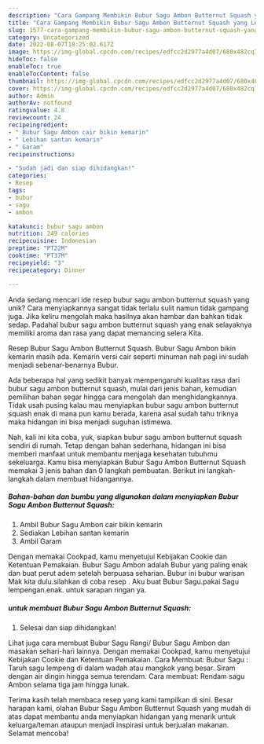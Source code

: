 ```yaml
---
description: "Cara Gampang Membikin Bubur Sagu Ambon Butternut Squash yang Lezat"
title: "Cara Gampang Membikin Bubur Sagu Ambon Butternut Squash yang Lezat"
slug: 1577-cara-gampang-membikin-bubur-sagu-ambon-butternut-squash-yang-lezat
category: Uncategorized
date: 2022-08-07T18:25:02.617Z
image: https://img-global.cpcdn.com/recipes/edfcc2d2977a4d07/680x482cq70/bubur-sagu-ambon-butternut-squash-foto-resep-utama.jpg
hideToc: false
enableToc: true
enableTocContent: false
thumbnail: https://img-global.cpcdn.com/recipes/edfcc2d2977a4d07/680x482cq70/bubur-sagu-ambon-butternut-squash-foto-resep-utama.jpg
cover: https://img-global.cpcdn.com/recipes/edfcc2d2977a4d07/680x482cq70/bubur-sagu-ambon-butternut-squash-foto-resep-utama.jpg
author: Admin
authorAv: notfound
ratingvalue: 4.8
reviewcount: 24
recipeingredient:
- " Bubur Sagu Ambon cair bikin kemarin"
- " Lebihan santan kemarin"
- " Garam"
recipeinstructions:

- "Sudah jadi dan siap dihidangkan!"
categories:
- Resep
tags:
- bubur
- sagu
- ambon

katakunci: bubur sagu ambon 
nutrition: 249 calories
recipecuisine: Indonesian
preptime: "PT22M"
cooktime: "PT37M"
recipeyield: "3"
recipecategory: Dinner

---
```





Anda sedang mencari ide resep bubur sagu ambon butternut squash yang unik? Cara menyiapkannya sangat tidak terlalu sulit namun tidak gampang juga. Jika keliru mengolah maka hasilnya akan hambar dan bahkan tidak sedap. Padahal bubur sagu ambon butternut squash yang enak selayaknya memiliki aroma dan rasa yang dapat memancing selera Kita.





Resep Bubur Sagu Ambon Butternut Squash. Bubur Sagu Ambon bikin kemarin masih ada. Kemarin versi cair seperti minuman nah pagi ini sudah menjadi sebenar-benarnya Bubur.

Ada beberapa hal yang sedikit banyak mempengaruhi kualitas rasa dari bubur sagu ambon butternut squash, mulai dari jenis bahan, kemudian pemilihan bahan segar hingga cara mengolah dan menghidangkannya. Tidak usah pusing kalau mau menyiapkan bubur sagu ambon butternut squash enak di mana pun kamu berada, karena asal sudah tahu triknya maka hidangan ini bisa menjadi suguhan istimewa.






Nah, kali ini kita coba, yuk, siapkan bubur sagu ambon butternut squash sendiri di rumah. Tetap dengan bahan sederhana, hidangan ini bisa memberi manfaat untuk membantu menjaga kesehatan tubuhmu sekeluarga. Kamu bisa menyiapkan Bubur Sagu Ambon Butternut Squash memakai 3 jenis bahan dan 0 langkah pembuatan. Berikut ini langkah-langkah dalam membuat hidangannya.

<!--inarticleads1-->

##### Bahan-bahan dan bumbu yang digunakan dalam menyiapkan Bubur Sagu Ambon Butternut Squash:

1. Ambil  Bubur Sagu Ambon cair bikin kemarin
1. Sediakan  Lebihan santan kemarin
1. Ambil  Garam


Dengan memakai Cookpad, kamu menyetujui Kebijakan Cookie dan Ketentuan Pemakaian. Bubur Sagu Ambon adalah Bubur yang paling enak dan buat perut adem setelah berpuasa seharian. Bubur ini bubur warisan Mak kita dulu.silahkan di coba resep . Aku buat Bubur Sagu.pakai Sagu lempengan.enak. untuk sarapan ringan ya. 

<!--inarticleads2-->

#####  untuk membuat Bubur Sagu Ambon Butternut Squash:


1. Selesai dan siap dihidangkan!

Lihat juga cara membuat Bubur Sagu Rangi/ Bubur Sagu Ambon dan masakan sehari-hari lainnya. Dengan memakai Cookpad, kamu menyetujui Kebijakan Cookie dan Ketentuan Pemakaian. Cara Membuat: Bubur Sagu : Taruh sagu lempeng di dalam wadah atau mangkok yang besar. Siram dengan air dingin hingga semua terendam. Cara membuat: Rendam sagu Ambon selama tiga jam hingga lunak. 

Terima kasih telah membaca resep yang kami tampilkan di sini. Besar harapan kami, olahan Bubur Sagu Ambon Butternut Squash yang mudah di atas dapat membantu anda menyiapkan hidangan yang menarik untuk keluarga/teman ataupun menjadi inspirasi untuk berjualan makanan. Selamat mencoba!
